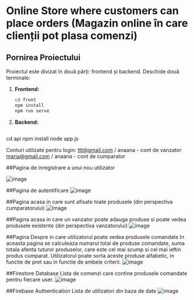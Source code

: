 # Online Store where customers can place orders (Magazin online în care clienții pot plasa comenzi)

## Pornirea Proiectului

Proiectul este divizat în două părți: frontend și backend. Deschide două terminale:

1. **Frontend:**
   ```bash
   cd front
   npm install
   npm run serve

1. **Backend:**
   ```bash
  cd api
  npm install
  node app.js

Conturi utilizate pentru login:
ttt@gmail.com / anaana - cont de vanzator
maria@gmail.com / anaana - cont de cumparator

##Pagina de inregistrare a unui nou utilizator

![image](https://github.com/dumitriu-ana/Store_Products_Orders_TIC/assets/72306782/766126a4-caa7-4311-b697-b34de6ed7a2e)

##Pagina de autentificare 
![image](https://github.com/dumitriu-ana/Store_Products_Orders_TIC/assets/72306782/078903be-6055-4970-89ea-bd229486946b)

##Pagina acasa in care sunt afisate toate produsele (din perspectiva cumparatorului)
![image](https://github.com/dumitriu-ana/Store_Products_Orders_TIC/assets/72306782/05cd60c7-4f1f-42a6-af31-947ddc9264ef)

##Pagina acasa in care un vanzator poate adauga produse si poate vedea produsele existente  (din perspectiva vanzatorului)
![image](https://github.com/dumitriu-ana/Store_Products_Orders_TIC/assets/72306782/3cf0f608-974a-44a6-8811-bc812618d50f)

##Pagina Despre in care utilizatorul poate vedea produsele comandate
In aceasta pagina se calculeaza numarul total de produse comandate, suma totala afenta tuturor produselor, care este cel mai scump si cel mai ieftin produs cumparat.
Utilizatorul poate sorta aceste produse alfabetic, in functie de pret sau in functie de ambele criterii.
![image](https://github.com/dumitriu-ana/Store_Products_Orders_TIC/assets/72306782/ea59eef5-0d1c-46b9-8399-1dad4275792c)

##Firestore Database
Lista de comenzi care contine produsele comandate pentru fiecare user.
![image](https://github.com/dumitriu-ana/Store_Products_Orders_TIC/assets/72306782/4416ab7b-e5e9-4aa5-b62a-7e3152151128)

##Firebase Authentication
Lista de utilizatori din baza de date
![image](https://github.com/dumitriu-ana/Store_Products_Orders_TIC/assets/72306782/03186518-abbb-475f-85c2-e8bf4b14c2d7)



